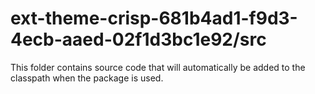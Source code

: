 # ext-theme-crisp-681b4ad1-f9d3-4ecb-aaed-02f1d3bc1e92/src

This folder contains source code that will automatically be added to the classpath when
the package is used.
